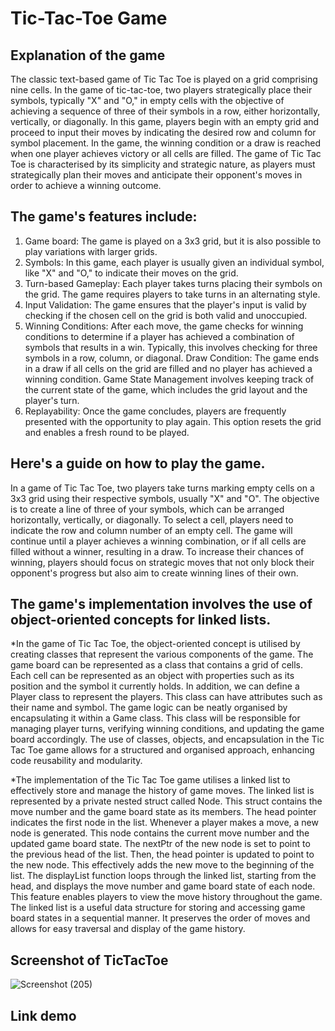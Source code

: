# Tic-Tac-Toe Game 
## Explanation of the game 

The classic text-based game of Tic Tac Toe is played on a grid comprising nine cells. In the game of tic-tac-toe, two players strategically place their symbols, typically "X" and "O," in empty cells with the objective of achieving a sequence of three of their symbols in a row, either horizontally, vertically, or diagonally. In this game, players begin with an empty grid and proceed to input their moves by indicating the desired row and column for symbol placement. In the game, the winning condition or a draw is reached when one player achieves victory or all cells are filled. The game of Tic Tac Toe is characterised by its simplicity and strategic nature, as players must strategically plan their moves and anticipate their opponent's moves in order to achieve a winning outcome.


## The game's features include: 

1) Game board: The game is played on a 3x3 grid, but it is also possible to play variations with larger grids.
2) Symbols: In this game, each player is usually given an individual symbol, like "X" and "O," to indicate their moves on the grid.
3) Turn-based Gameplay: Each player takes turns placing their symbols on the grid. The game requires players to take turns in an alternating style.
4) Input Validation: The game ensures that the player's input is valid by checking if the chosen cell on the grid is both valid and unoccupied.
5) Winning Conditions: After each move, the game checks for winning conditions to determine if a player has achieved a combination of symbols that results in a win. Typically, this involves checking for three symbols in a row, column, or diagonal.
Draw Condition: The game ends in a draw if all cells on the grid are filled and no player has achieved a winning condition.
Game State Management involves keeping track of the current state of the game, which includes the grid layout and the player's turn.
8) Replayability: Once the game concludes, players are frequently presented with the opportunity to play again. This option resets the grid and enables a fresh round to be played.

## Here's a guide on how to play the game. 

In a game of Tic Tac Toe, two players take turns marking empty cells on a 3x3 grid using their respective symbols, usually "X" and "O". The objective is to create a line of three of your symbols, which can be arranged horizontally, vertically, or diagonally. To select a cell, players need to indicate the row and column number of an empty cell. The game will continue until a player achieves a winning combination, or if all cells are filled without a winner, resulting in a draw. To increase their chances of winning, players should focus on strategic moves that not only block their opponent's progress but also aim to create winning lines of their own.


## The game's implementation involves the use of object-oriented concepts for linked lists.

*In the game of Tic Tac Toe, the object-oriented concept is utilised by creating classes that represent the various components of the game. The game board can be represented as a class that contains a grid of cells. Each cell can be represented as an object with properties such as its position and the symbol it currently holds. In addition, we can define a Player class to represent the players. This class can have attributes such as their name and symbol. The game logic can be neatly organised by encapsulating it within a Game class. This class will be responsible for managing player turns, verifying winning conditions, and updating the game board accordingly. The use of classes, objects, and encapsulation in the Tic Tac Toe game allows for a structured and organised approach, enhancing code reusability and modularity.

*The implementation of the Tic Tac Toe game utilises a linked list to effectively store and manage the history of game moves. The linked list is represented by a private nested struct called Node. This struct contains the move number and the game board state as its members. The head pointer indicates the first node in the list. Whenever a player makes a move, a new node is generated. This node contains the current move number and the updated game board state. The nextPtr of the new node is set to point to the previous head of the list. Then, the head pointer is updated to point to the new node. This effectively adds the new move to the beginning of the list. The displayList function loops through the linked list, starting from the head, and displays the move number and game board state of each node. This feature enables players to view the move history throughout the game. The linked list is a useful data structure for storing and accessing game board states in a sequential manner. It preserves the order of moves and allows for easy traversal and display of the game history.


## Screenshot of TicTacToe 
![Screenshot (205)](https://github.com/awwwin/CPT113/assets/137647370/3a569ff6-99f0-4ada-8d49-7c15386e77c2)

## Link demo
